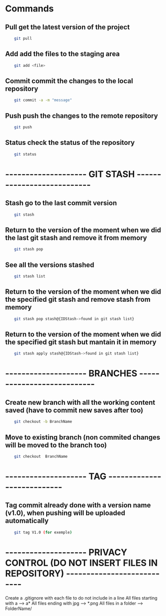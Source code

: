 # Commands 

## Pull get the latest version of the project
```bash
    git pull
```

## Add add the files to the staging area
```bash
    git add <file>
```

## Commit commit the changes to the local repository
```bash
    git commit -a -m "message"
```

## Push push the changes to the remote repository
```bash
    git push
```

## Status check the status of the repository
```bash
    git status
```


# -------------------- GIT STASH ---------------------------

## Stash go to the last commit version
```bash
    git stash
```

## Return to the version of the moment when we did the last git stash and remove it from memory
```bash
    git stash pop
```

## See all the versions stashed 
```bash
    git stash list
```

## Return to the version of the moment when we did the specified git stash and remove stash from memory
```bash
    git stash pop stash@{IDStash->found in git stash list}
```

## Return to the version of the moment when we did the specified git stash but mantain it in memory
```bash
    git stash apply stash@{IDStash->found in git stash list}
```

# -------------------- BRANCHES ---------------------------

## Create new branch with all the working content saved (have to commit new saves after too)
```bash
    git checkout -b BranchName
```

## Move to existing branch (non commited changes will be moved to the branch too)
```bash
    git checkout  BranchName
```


# -------------------- TAG ---------------------------

## Tag commit already done with a version name (v1.0), when pushing will be uploaded automatically
```bash
    git tag V1.0 (for exemple)
```

# -------------------- PRIVACY CONTROL (DO NOT INSERT FILES IN REPOSITORY) ---------------------------

Create a .gitignore with each file to do not include in a line
All files starting with a --> a*
All files ending with jpg --> *.png
All files in a folder --> FolderName/


